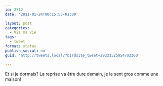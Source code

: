 ```yaml
---
id: 2712
date: '2011-01-24T00:15:55+01:00'

layout: post
categories:
  - Vis ma vie
tags:
  - tweet
format: status
publish_social: no
guid: 'http://tweets.local/?birdsite_tweet=29331525954703360'

---
```


Et si je dormais? La reprise va être dure demain, je le sent gros comme une maison!